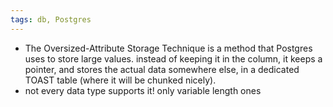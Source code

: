 ```yaml
---
tags: db, Postgres 
---
```


- The Oversized-Attribute Storage Technique is a method that Postgres uses to store large values. instead of keeping it in the column, it keeps a pointer, and stores the actual data somewhere else, in a dedicated TOAST table (where it will be chunked nicely).
- not every data type supports it! only variable length ones